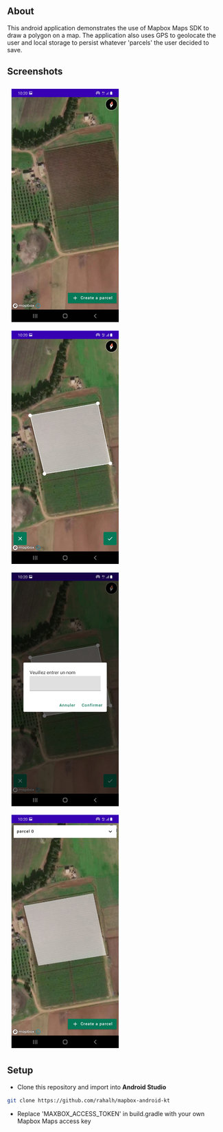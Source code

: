 ## About
This android application demonstrates the use of Mapbox Maps SDK to draw a polygon on a map. The application also uses GPS to geolocate the user and local storage to persist whatever 'parcels' the user decided to save.

## Screenshots

[<img src="/screenshots/screenshot0.jpg" align="left"
width="250" hspace="10" vspace="10">](/screenshots/screenshot0.jpg)
[<img src="/screenshots/screenshot1.jpg" align="center"
width="250" hspace="10" vspace="10">](/screenshots/screenshot1.jpg)
[<img src="/screenshots/screenshot2.jpg" align="center"
width="250" hspace="10" vspace="10">](/screenshots/screenshot2.jpg)
[<img src="/screenshots/screenshot3.jpg" align="center"
width="250" hspace="10" vspace="10">](/screenshots/screenshot3.jpg)

## Setup
- Clone this repository and import into **Android Studio**
```bash
git clone https://github.com/rahalh/mapbox-android-kt
```
- Replace 'MAXBOX_ACCESS_TOKEN' in build.gradle with your own Mapbox Maps access key
